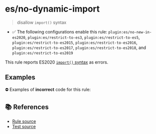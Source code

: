 # es/no-dynamic-import
> disallow `import()` syntax

- ✅ The following configurations enable this rule: `plugin:es/no-new-in-es2020`, `plugin:es/restrict-to-es3`, `plugin:es/restrict-to-es5`, `plugin:es/restrict-to-es2015`, `plugin:es/restrict-to-es2016`, `plugin:es/restrict-to-es2017`, `plugin:es/restrict-to-es2018`, and `plugin:es/restrict-to-es2019`

This rule reports ES2020 [`import()` syntax](https://github.com/tc39/proposal-dynamic-import) as errors.

## Examples

⛔ Examples of **incorrect** code for this rule:

<eslint-playground type="bad" code="/*eslint es/no-dynamic-import: error */
async function f() {
    const a = await import(&quot;source&quot;)
}
" />

## 📚 References

- [Rule source](https://github.com/mysticatea/eslint-plugin-es/blob/v3.0.1/lib/rules/no-dynamic-import.js)
- [Test source](https://github.com/mysticatea/eslint-plugin-es/blob/v3.0.1/tests/lib/rules/no-dynamic-import.js)
